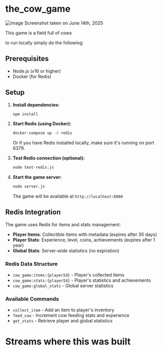 # the_cow_game

![image](https://github.com/user-attachments/assets/cae50c8d-9bb0-4927-8897-f93cb11267bb)
Screenshot taken on June 14th, 2025

This game is a field full of cows

to run locally simply do the following:

## Prerequisites
- Node.js (v16 or higher)
- Docker (for Redis)

## Setup

1. **Install dependencies:**
   ```bash
   npm install
   ```

2. **Start Redis (using Docker):**
   ```bash
   docker-compose up -d redis
   ```
   
   Or if you have Redis installed locally, make sure it's running on port 6379.

3. **Test Redis connection (optional):**
   ```bash
   node test-redis.js
   ```

4. **Start the game server:**
   ```bash
   node server.js
   ```
   
   The game will be available at `http://localhost:6060`

## Redis Integration

The game uses Redis for items and stats management:
- **Player Items**: Collectible items with metadata (expires after 30 days)
- **Player Stats**: Experience, level, coins, achievements (expires after 1 year)
- **Global Stats**: Server-wide statistics (no expiration)

### Redis Data Structure
- `cow_game:items:{playerId}` - Player's collected items
- `cow_game:stats:{playerId}` - Player's statistics and achievements
- `cow_game:global_stats` - Global server statistics

### Available Commands
- `collect_item` - Add an item to player's inventory
- `feed_cow` - Increment cow feeding stats and experience
- `get_stats` - Retrieve player and global statistics

# Streams where this was built
